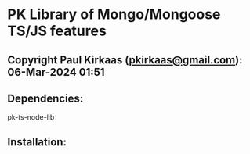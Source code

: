 # PK Library of Mongo/Mongoose TS/JS features 

## Copyright Paul Kirkaas (pkirkaas@gmail.com): 06-Mar-2024 01:51

## Dependencies:

pk-ts-node-lib

## Installation:
